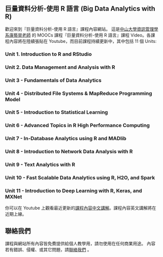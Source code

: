 ## 巨量資料分析-使用 R 語言 (Big Data Analytics with R) 

歡迎來到『巨量資料分析-使用 R 語言』課程內容網站。
這是[中山大學資訊管理學系](http://epage.mis.nsysu.edu.tw/bin/home.php)[康藝晃老師](https://ykang.mis.nsysu.edu.tw/)
的 MOOCs 課程『巨量資料分析-使用 R 語言』課程 Video。各課程內容將在陸續張貼在 Youtube，而目前課程持續更新中，其中包括 11 個 Units:

### Unit 1.  Introduction to R and RStudio
### Unit 2.  Data Management and Analysis with R
### Unit 3 - Fundamentals of Data Analytics
### Unit 4 - Distributed File Systems & MapReduce Programming Model
### Unit 5 - Introduction to Statistical Learning
### Unit 6 - Advanced Topics in R High Performance Computing
### Unit 7 - In-Database Analytics using R and MADlib
### Unit 8 - Introduction to Network Data Analysis with R
### Unit 9 - Text Analytics with R
### Unit 10 - Fast Scalable Data Analytics using R, H2O, and Spark
### Unit 11 - Introduction to Deep Learning with R, Keras, and MXNet

你可以在 Youtube 上觀看最近更新的[課程內容中文講解](https://www.youtube.com/playlist?list=PL6mE6IBXHgi1TaqjPvs7KfSUVT8spZkqp&disable_polymer=true)。課程內容英文講解將在近期上線。


## 聯絡我們
課程與網站所有內容皆免費提供給個人教學用，請勿使用在任何商業用途。
內容若有錯誤、侵權、或其它問題，請[聯絡我們](mailto:yihuangk@gmail.com) 。
